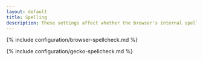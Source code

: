 ```yaml
---
layout: default
title: Spelling
description: These settings affect whether the browser's internal spellchecker should be used.
---
```


{% include configuration/browser-spellcheck.md %}

{% include configuration/gecko-spellcheck.md %}
